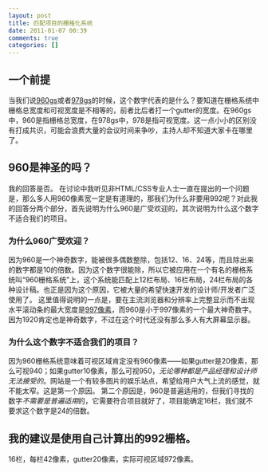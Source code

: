 ```yaml
---
layout: post
title: 匹配项目的栅格化系统
date: 2011-01-07 00:39
comments: true
categories: []
---
```

<h2>一个前提</h2>
当我们说<a href="http://960.gs">960gs</a>或者<a href="http://www.webdesignerwall.com/trends/960-grid-system-is-getting-old/">978gs</a>的时候，这个数字代表的是什么？要知道在栅格系统中栅格总宽度和可视宽度是不相等的，前者比后者打一个gutter的宽度。在960gs中，960是指栅格总宽度，在978gs中，978是指可视宽度。这一点小小的区别没有打成共识，可能会浪费大量的会议时间来争吵，主持人却不知道大家卡在哪里了。
<h2>960是神圣的吗？</h2>
我的回答是否。
在讨论中我听见非HTML/CSS专业人士一直在提出的一个问题是，那么多人用960像素宽一定是有道理的，那我们为什么非要用992呢？对此我的回答分两个部分，首先说明为什么960是广受欢迎的，其次说明为什么这个数字不适合我们的项目。
<h3>为什么960广受欢迎？</h3>
因为960是一个神奇数字，能被很多偶数整除，包括12、16、24等，而且除出来的数字都是10的倍数。因为这个数字很能除，所以它被应用在一个有名的栅格系统叫“960栅格系统”上，这个系统能匹配上12栏布局、16栏布局，24栏布局的各种设计稿。也正是因为这个原因，它被大量的希望快速开发的设计师/开发者广泛使用了。
这里值得说明的一点是，要在主流浏览器和分辨率上完整显示而不出现水平滚动条的最大宽度是<a href="http://yuguo.us/997/">997像素</a>，而960是小于997像素的一个最大神奇数字。因为1920肯定也是神奇数字，不过在这个时代还没有那么多人有大屏幕显示器。
<h3>为什么这个数字不适合我们的项目？</h3>
因为960栅格系统意味着可视区域肯定没有960像素——如果gutter是20像素，那么可视940；如果gutter10像素，那么可视950，<em>无论哪种都是产品经理和设计师无法接受的</em>。网站是一个有较多图片的娱乐站点，希望给用户大气上流的感觉，就不能太窄。这是第一个原因。
第二个原因是，960是普遍适用的，但我们寻找的数字<em>不需要是普遍适用</em>的，它需要符合项目就好了，项目能确定16栏，我们就不要求这个数字是24的倍数。
<h2>我的建议是使用自己计算出的992栅格。</h2>
16栏，每栏42像素，gutter20像素，实际可视区域972像素。
